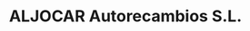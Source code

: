 ---
title: "ALJOCAR Autorecambios S.L."
url: /leon/aljocar-autorecambios-s-l/
shop: piezas de automóviles
---